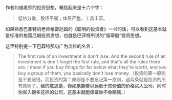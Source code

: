 作者刘诚老师的投资思想，概括起来是十六个字：

> 低估分散，股债平衡；体系严整，工具丰富。

如果熟悉巴菲特的老师格雷厄姆的《聪明的投资者》一书的话，可以看到这基本就是标准的格雷厄姆投资思想，也就是巴菲特所说的“烟蒂股”投资思想。

这里特别提一下巴菲特那句广为流传的名言：

> The first rule of an investment is don't lose. And the second rule of an investment is don't forget the first rule, and that's all the rules there are. I mean if you buy things for far below what they're worth, and you buy a group of them, you basically don't lose money.（投资的第一原则是不要赔钱，而投资的第二原则是不要忘记第一原则，这两条就是投资的所有原则了。**我的意思是，你如果能够以远低于其价值的价格买入公司，同时你买入很多这样的公司，这基本就能保证你不会赔钱**。）
